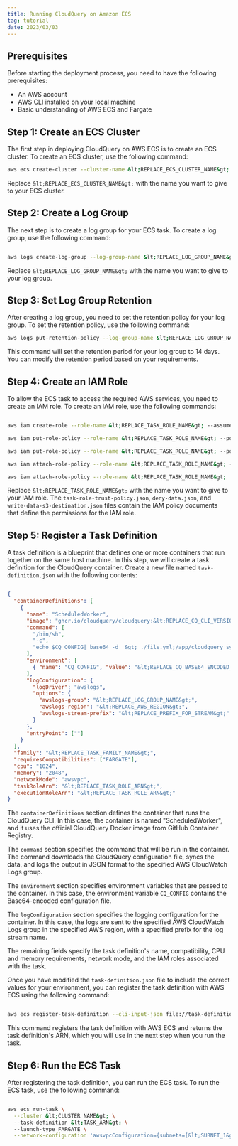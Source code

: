 ```yaml
---
title: Running CloudQuery on Amazon ECS
tag: tutorial
date: 2023/03/03
---
```



## Prerequisites
Before starting the deployment process, you need to have the following prerequisites:
  * An AWS account
  * AWS CLI installed on your local machine
  * Basic understanding of AWS ECS and Fargate

## Step 1: Create an ECS Cluster
The first step in deploying CloudQuery on AWS ECS is to create an ECS cluster. To create an ECS cluster, use the following command:
```bash
aws ecs create-cluster --cluster-name &lt;REPLACE_ECS_CLUSTER_NAME&gt;
```

Replace `&lt;REPLACE_ECS_CLUSTER_NAME&gt;` with the name you want to give to your ECS cluster.

## Step 2: Create a Log Group
The next step is to create a log group for your ECS task. To create a log group, use the following command:
```bash

aws logs create-log-group --log-group-name &lt;REPLACE_LOG_GROUP_NAME&gt;

```
Replace `&lt;REPLACE_LOG_GROUP_NAME&gt;` with the name you want to give to your log group.

## Step 3: Set Log Group Retention
After creating a log group, you need to set the retention policy for your log group. To set the retention policy, use the following command:
```bash
aws logs put-retention-policy --log-group-name &lt;REPLACE_LOG_GROUP_NAME&gt; --retention-in-days 14
```
This command will set the retention period for your log group to 14 days. You can modify the retention period based on your requirements.

## Step 4: Create an IAM Role
To allow the ECS task to access the required AWS services, you need to create an IAM role. To create an IAM role, use the following commands:
```bash

aws iam create-role --role-name &lt;REPLACE_TASK_ROLE_NAME&gt; --assume-role-policy-document file://task-role-trust-policy.json;

aws iam put-role-policy --role-name &lt;REPLACE_TASK_ROLE_NAME&gt; --policy-name DenyData --policy-document file://deny-data.json;

aws iam put-role-policy --role-name &lt;REPLACE_TASK_ROLE_NAME&gt; --policy-name WriteDataToS3Destination --policy-document file://write-data-s3-destination.json;

aws iam attach-role-policy --role-name &lt;REPLACE_TASK_ROLE_NAME&gt; --policy-arn arn:aws:iam::aws:policy/ReadOnlyAccess

aws iam attach-role-policy --role-name &lt;REPLACE_TASK_ROLE_NAME&gt;  --policy-arn arn:aws:iam::aws:policy/service-role/AmazonECSTaskExecutionRolePolicy 

```
Replace `&lt;REPLACE_TASK_ROLE_NAME&gt;` with the name you want to give to your IAM role. The `task-role-trust-policy.json`, `deny-data.json`, and `write-data-s3-destination.json` files contain the IAM policy documents that define the permissions for the IAM role.


## Step 5: Register a Task Definition
A task definition is a blueprint that defines one or more containers that run together on the same host machine. In this step, we will create a task definition for the CloudQuery container.
Create a new file named `task-definition.json` with the following contents:
```json

{
  "containerDefinitions": [
    {
      "name": "ScheduledWorker",
      "image": "ghcr.io/cloudquery/cloudquery:&lt;REPLACE_CQ_CLI_VERSION&gt;",
      "command": [
        "/bin/sh",
        "-c",
        "echo $CQ_CONFIG| base64 -d  &gt; ./file.yml;/app/cloudquery sync ./file.yml --log-console --log-format json"
      ],
      "environment": [
        { "name": "CQ_CONFIG", "value": "&lt;REPLACE_CQ_BASE64_ENCODED_CONFIG&gt;" }
      ],
      "logConfiguration": {
        "logDriver": "awslogs",
        "options": {
          "awslogs-group": "&lt;REPLACE_LOG_GROUP_NAME&gt;",
          "awslogs-region": "&lt;REPLACE_AWS_REGION&gt;",
          "awslogs-stream-prefix": "&lt;REPLACE_PREFIX_FOR_STREAM&gt;"
        }
      },
      "entryPoint": [""]
    }
  ],
  "family": "&lt;REPLACE_TASK_FAMILY_NAME&gt;",
  "requiresCompatibilities": ["FARGATE"],
  "cpu": "1024",
  "memory": "2048",
  "networkMode": "awsvpc",
  "taskRoleArn": "&lt;REPLACE_TASK_ROLE_ARN&gt;",
  "executionRoleArn": "&lt;REPLACE_TASK_ROLE_ARN&gt;"
}

```
The `containerDefinitions` section defines the container that runs the CloudQuery CLI. In this case, the container is named "ScheduledWorker", and it uses the official CloudQuery Docker image from GitHub Container Registry.

The `command` section specifies the command that will be run in the container. The command downloads the CloudQuery configuration file, syncs the data, and logs the output in JSON format to the specified AWS CloudWatch Logs group.

The `environment` section specifies environment variables that are passed to the container. In this case, the environment variable `CQ_CONFIG` contains the Base64-encoded configuration file.

The `logConfiguration` section specifies the logging configuration for the container. In this case, the logs are sent to the specified AWS CloudWatch Logs group in the specified AWS region, with a specified prefix for the log stream name.

The remaining fields specify the task definition's name, compatibility, CPU and memory requirements, network mode, and the IAM roles associated with the task.

Once you have modified the `task-definition.json` file to include the correct values for your environment, you can register the task definition with AWS ECS using the following command:
```bash

aws ecs register-task-definition --cli-input-json file://task-definition.json

```
This command registers the task definition with AWS ECS and returns the task definition's ARN, which you will use in the next step when you run the task.

## Step 6: Run the ECS Task
After registering the task definition, you can run the ECS task. To run the ECS task, use the following command:
```bash

aws ecs run-task \
  --cluster &lt;CLUSTER NAME&gt; \
  --task-definition &lt;TASK_ARN&gt; \
  --launch-type FARGATE \
  --network-configuration 'awsvpcConfiguration={subnets=[&lt;SUBNET_1&gt;,&lt;SUBNET_2&gt;],securityGroups=[&lt;SG_1&gt;,&lt;SG_
```
